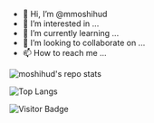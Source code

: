 - 👋 Hi, I’m @mmoshihud
- 👀 I’m interested in ...
- 🌱 I’m currently learning ...
- 💞️ I’m looking to collaborate on ...
- 📫 How to reach me ...

![moshihud's repo stats](https://github-readme-stats.vercel.app/api?username=mmoshihud&show_icons=true&include_all_commits=true)

![Top Langs](https://github-readme-stats.vercel.app/api/top-langs/?username=mmoshihud)

![Visitor Badge](https://komarev.com/ghpvc/?username=mmoshihud)

<!---
mmoshihud/mmoshihud is a ✨ special ✨ repository because its `README.md` (this file) appears on your GitHub profile.
You can click the Preview link to take a look at your changes.
--->
